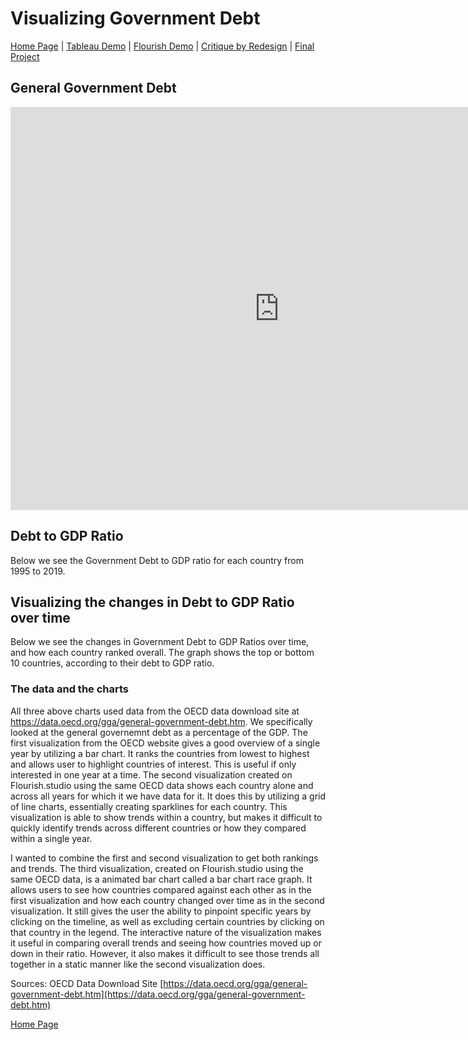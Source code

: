 # Visualizing Government Debt
[Home Page](https://abbywilton.github.io/Wilton_publicPortfolio/) | [Tableau Demo](/tableauDemo.md) | [Flourish Demo](/FlourishDemo.md) | [Critique by Redesign](/redesignAssignment.md) | [Final Project](/finalPorjectP1.md)

## General Government Debt
<iframe src="https://data.oecd.org/chart/7b4I" width="860" height="645" style="border: 0" mozallowfullscreen="true" webkitallowfullscreen="true" allowfullscreen="true"><a href="https://data.oecd.org/chart/7b4I" target="_blank">OECD Chart: General government debt, Total, % of GDP, Annual, 2018</a></iframe>

## Debt to GDP Ratio
Below we see the Government Debt to GDP ratio for each country from 1995 to 2019.
<div class="flourish-embed flourish-chart" data-src="visualisation/14950207"><script src="https://public.flourish.studio/resources/embed.js"></script></div>

## Visualizing the changes in Debt to GDP Ratio over time
Below we see the changes in Government Debt to GDP Ratios over time, and how each country ranked overall. The graph shows the top or bottom 10 countries, according to their debt to GDP ratio. 
<div class="flourish-embed flourish-bar-chart-race" data-src="visualisation/14962558"><script src="https://public.flourish.studio/resources/embed.js"></script></div>

### The data and the charts
  All three above charts used data from the OECD data download site at https://data.oecd.org/gga/general-government-debt.htm. We specifically looked at the general governemnt debt as a percentage of the GDP. The first visualization from the OECD website gives a good overview of a single year by utilizing a bar chart. It ranks the countries from lowest to highest and allows user to highlight countries of interest. This is useful if only interested in one year at a time. The second visualization created on Flourish.studio using the same OECD data shows each country alone and across all years for which it we have data for it. It does this by utilizing a grid of line charts, essentially creating sparklines for each country. This visualization is able to show trends within a country, but makes it difficult to quickly identify trends across different countries or how they compared within a single year.  
  
  I wanted to combine the first and second visualization to get both rankings and trends. The third visualization, created on Flourish.studio using the same OECD data, is a animated bar chart called a bar chart race graph. It allows users to see how countries compared against each other as in the first visualization and how each country changed over time as in the second visualization. It still gives the user the ability to pinpoint specific years by clicking on the timeline, as well as excluding certain countries by clicking on that country in the legend. The interactive nature of the visualization makes it useful in comparing overall trends and seeing how countries moved up or down in their ratio. However, it also makes it difficult to see those trends all together in a static manner like the second visualization does. 

Sources: OECD Data Download Site [https://data.oecd.org/gga/general-government-debt.htm](https://data.oecd.org/gga/general-government-debt.htm)  

[Home Page](https://abbywilton.github.io/Wilton_publicPortfolio/)


